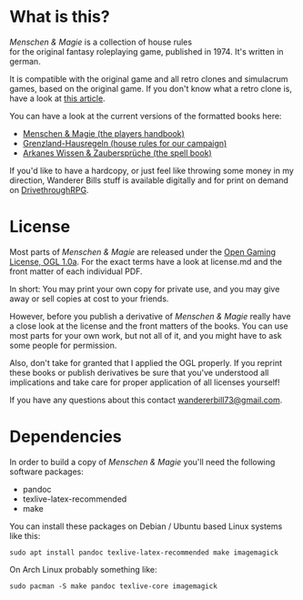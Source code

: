 # What is this?

*Menschen & Magie* is a collection of house rules  
for the original fantasy
roleplaying game, published in 1974. It's written in german.

It is compatible with the original game and all retro clones and simulacrum
games, based on the original game. If you don't know what a retro clone is, have
a look at [this
article](https://en.wikipedia.org/wiki/Dungeons_%26_Dragons_retro-clones).

You can have a look at the current versions of the formatted books here:

- [Menschen & Magie (the players
  handbook)](https://betola.de/uploads/Spielerhandbuch.pdf)
- [Grenzland-Hausregeln (house rules for our
  campaign)](https://betola.de/uploads/Hausregeln2020.pdf)
- [Arkanes Wissen & Zaubersprüche (the spell
  book)](https://betola.de/uploads/Spells.pdf)

If you'd like to have a hardcopy, or just feel like throwing some
money in my direction, Wanderer Bills stuff is available
digitally and for print on demand on
[DrivethroughRPG](https://www.drivethrurpg.com/browse/pub/17898/Wanderer-Bill).

# License

Most parts of *Menschen & Magie* are released under the [Open Gaming
License, OGL 1.0a](https://en.wikipedia.org/wiki/Open_Game_License). 
For the exact terms have a look at license.md and the front
matter of each individual PDF.

In short: You may print your own copy for private use, and you may give away or sell 
copies at cost to your friends. 

However, before you publish a derivative of *Menschen & Magie* really have
a close look at the license and the front matters of the books. You can use
most parts for your own work, but not all of it, and you might have to ask
some people for permission. 

Also, don't take for granted that I applied the OGL properly. If you
reprint these books or publish derivatives be sure that you've
understood all implications and take care for proper
application of all licenses yourself!

If you have any questions about this contact
wandererbill73@gmail.com.

# Dependencies

In order to build a copy of *Menschen & Magie* you'll need the following
software packages:

 - pandoc
 - texlive-latex-recommended
 - make

You can install these packages on Debian / Ubuntu based Linux systems like
this:

```shell
sudo apt install pandoc texlive-latex-recommended make imagemagick
```

On Arch Linux probably something like:

```shell
sudo pacman -S make pandoc texlive-core imagemagick
```
